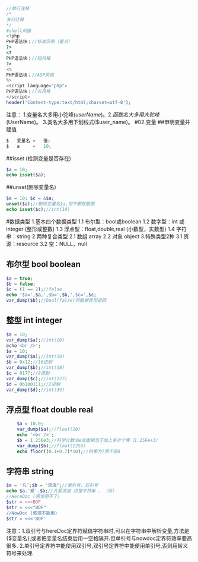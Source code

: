 ```php
//单行注释
/*
多行注释
*/
#shell风格
<?php
PHP语法块；//标准风格（重点）
?>
<?
PHP语法块；//短风格
?>
<%
PHP语法块；//ASP风格
%>
<script language="php">
PHP语法块；//长风格
</script>
header('Content-type:text/html;charset=utf-8');
```
注意：
1.变量名大多用小驼峰($userName)。
2.函数名大多用大驼峰($UserName)。
3.类名大多用下划线式($user_name)。
#02.变量
##申明变量并赋值
```php
$   变量名 =   值;
$   a     =   10;
```
##isset (检测变量是否存在)
```php
$a = 10;
echo isset($a);
```
##unset(删除变量名)
```php
$a = 10; $c = &$a;
unset($a);//删除变量名$a,但不删除数据
echo isset($c);//int(10)
```
#数据类型
1.基本四个数据类型
    1.1 布尔型：bool或boolean
    1.2 数字型：int 或 integer (整形或整数)
    1.3 浮点型：float,double,real (小数型，实数型)
    1.4 字符串：string
2.两种复合类型
    2.1 数组 array           2.2 对象 object
3.特殊类型2种
    3.1 资源：resource
    3.2 空：NULL，null
## 布尔型 bool  boolean
```php
$a = true;
$b = false;
$c = (1 == 2);//false
echo '$a=',$a,',$b=',$b,',$c=',$c;
var_dump($b);//bool(false)将数据类型返回
```
## 整型 int  integer
```php
$a = 10;
var_dump($a);//int(10)
echo'<br />';
$a = 10;
var_dump($a);//int(10)
$b = 0x12;//16进制
var_dump($b);//int(18)
$c = 0177;//8进制
var_dump($c);//int(127)
$d = 0b100111;//2进制
var_dump($d);//int(39)
```
## 浮点型 float double real
```php
	$a = 10.0;
	var_dump($a);//float(10)
	echo '<br />';
	$b = 1.256e3;//科学计数法e后面相当于加上多少个零（1.256e+3）
	var_dump($b);//float(1256)
	echo floor((0.1+0.7)*10);//结果为7而不是8
```
## 字符串 string
```php
$a = '凡';$b = "流浪";//单引号，双引号
echo $a.'爱'.$b;//凡爱流浪 拼接字符串 . （点）
//HereDoc (感觉用不了)
$str = <<<BOF
$str = <<<"BOF"
//NowDoc (感觉不能用)
$str = <<<'BOF'
```
注意：1.双引号与hereDoc定界符赋值字符串时,可以在字符串中解析变量,方法是{$变量名},或者把变量名结束后用一空格隔开.但单引号与nowdoc定界符效率要高很多.
2.单引号定界符中能使用双引号,双引号定界符中能便用单引号,否则用转义符号来处理.

